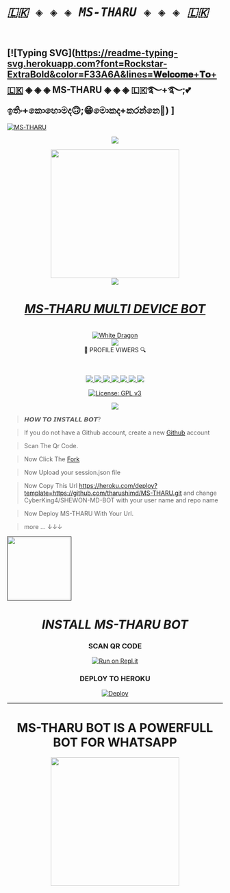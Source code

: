 # <b><tt><i>🇱🇰 ◈ ◈ ◈ MS-THARU ◈ ◈ ◈ 🇱🇰</i></b></tt>
<br>

 ## [![Typing SVG](https://readme-typing-svg.herokuapp.com?font=Rockstar-ExtraBold&color=F33A6A&lines=𝐖𝐞𝐥𝐜𝐨𝐦𝐞+𝐓𝐨+🇱🇰 ◈ ◈ ◈ MS-THARU ◈ ◈ ◈ 🇱🇰࿐+࿐;💕ඉතිං+කොහොමද🙃;😁මොකද+කරන්නෙ🌹) ]

<a href="https://github.com/tharushimd">![MS-THARU](https://img.shields.io/badge/THARU%20Bot-OWNER-52b5f7?style=for-the-badge&logo=discord%20alexa&logowhite=white)
<div align="center"> 
<img src= "https://camo.githubusercontent.com/71b837571c48af3aa60a73dbc9d5936aa359d78efbfa8a6743cbbbc16b80ef4d/68747470733a2f2f63646e2e646973636f72646170702e636f6d2f6174746163686d656e74732f3830353930323039333930363630383138362f3830353931333937323533353539303932322f74656e6f722e676966"/>
</p>
<div align="center">
  <a href="https://www.youtube.com/channel/UCRt-7UDMMcfjunuZwZi481Q">
<img src="https://telegra.ph/file/3cff09d45dcd40fdc7813.jpg" width="300" height="300">
<div align="center">
<img src= "https://camo.githubusercontent.com/71b837571c48af3aa60a73dbc9d5936aa359d78efbfa8a6743cbbbc16b80ef4d/68747470733a2f2f63646e2e646973636f72646170702e636f6d2f6174746163686d656e74732f3830353930323039333930363630383138362f3830353931333937323533353539303932322f74656e6f722e676966"/>
</p>
 <h1><b><i>MS-THARU MULTI DEVICE BOT</i></b></h1>
  
<br>
<img title="White Dragon" src="https://img.shields.io/badge/☛ BUILD BY GAYANTHA ☚-dqz/JulieMwol?color=black&style=for-the-badge&logo=github"></a>
<br><div algin="center"><img src=
      "https://profile-counter.glitch.me/TharushuMd/count.svg" /><br> 🔎 PROFILE VIWERS 🔍</div>
<p align="center">
<br>
<div align="center">
<a href="https://github.com/tharushimd">
<img src="https://img.shields.io/static/v1?label=Developer&message=Gayantha%20&color=red&style=plastic">
<a href="http://wa.me//+94758512807"><img src="https://img.shields.io/badge/Owner-WhatsApp-green">
<a href="https://t.me/"><img src="https://img.shields.io/badge/Owner-Telegram-blue">
<a href="https://www.youtube.com/channel/UCRt-7UDMMcfjunuZwZi481Q"><img src="https://img.shields.io/badge/Owner-YouTube-red">
<a href="https://github.com/tharushimd/MS-THARU/issues?q=is%3Aopen+is%3Aissue"><img src="https://img.shields.io/github/issues/tharushimd/MS-THARU.svg">
<a href="https://github.com/tharushimd/MS-THARU/issues?q=is%3Aissue+is%3Aclosed"><img src="https://img.shields.io/github/issues-closed/tharushimd/MS-THARU.svg">
<a href="https://github.com/tharushimd/MS-THARU/edit/main/README.md"><img src="https://badge-size.herokuapp.com/https:/tharushimd/MS-THARU/main/README.md">	

[![License: GPL v3](https://img.shields.io/badge/License-CCOv1-blue.svg)](https://www.gnu.org/licenses/cco-1.0)
  
<img src="https://github-readme-stats.vercel.app/api?username=TharushiMd&theme=blue-green"> 

<div align="left">


> 𝙃𝙊𝙒 𝙏𝙊 𝙄𝙉𝙎𝙏𝘼𝙇𝙇 𝘽𝙊𝙏?

> If you do not have a Github account, create a new [Github](https://github.com/signup?ref_cta=Sign+up&ref_loc=header+logged+out&ref_page=%2F&source=header-home) account

> Scan The Qr Code.

> Now Click The [Fork](https://github.com/tharushimd/MS-THARU/fork)

> Now Upload your session.json file

> Now Copy This Url https://heroku.com/deploy?template=https://github.com/tharushimd/MS-THARU.git and change CyberKing4/SHEWON-MD-BOT with your user name and repo name

> Now Deploy MS-THARU With Your Url.

> more ... ↓↓↓

<div align="left"><a href=""><img src="https://github.com/ravindu01manoj/ravindu01manoj/blob/main/sewqueenimg/yt.jpg" width="150" ></a></div>

<div align="center">

<h1><b><i>INSTALL MS-THARU BOT</i></b></h1>
  
### SCAN QR CODE
[![Run on Repl.it](https://repl.it/badge/github/quiec/whatsasena)](https://replit.com/@Shewon/SHEWON-MD-BOT?v=1?outputonly=1&lite=1)

### <b>DEPLOY TO HEROKU</b>
[![Deploy](https://www.herokucdn.com/deploy/button.svg)](https://heroku.com)
</div>

<div align="center">


----
<div align="center"><h1> MS-THARU BOT IS A POWERFULL BOT FOR WHATSAPP </h1><a href="https://github.com/tharushimd"><img src="https://telegra.ph/file/3273e10d217bf1ec57ab8.mp4" width="300"></a></div>  
